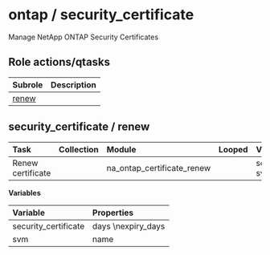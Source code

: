 # ontap / security_certificate 
Manage NetApp ONTAP Security Certificates  
  






## Role actions/qtasks

| Subrole | Description |
| :------ | :---------- |
| [renew](#security_certificate--renew) |  |



## security_certificate / renew

| Task | Collection | Module | Looped | Variables |
| :--- | :--------- | :----- | :----- | :-------- |
| Renew certificate |  | na_ontap_certificate_renew |  | security_certificate, svm |


**Variables**

| Variable | Properties |
| :------- | :--------- |
| security_certificate | days \nexpiry_days |
| svm | name |




